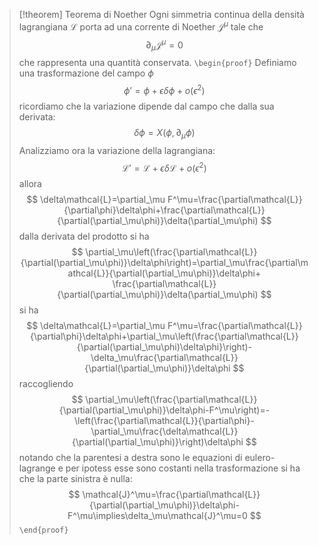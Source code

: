 > [!theorem] Teorema di Noether
> Ogni simmetria continua della densità lagrangiana $\mathcal{L}$ porta ad una corrente di Noether $\mathcal{J}^\mu$ tale che 
> $$
> \partial_\mu\mathcal{J}^\mu=0
> $$
> che rappresenta una quantità conservata.
> `\begin{proof}`
> Definiamo una trasformazione del campo $\phi$
> $$
> \phi'=\phi+\epsilon\delta\phi+o\left(\epsilon^2\right)
> $$
> ricordiamo che la variazione dipende dal campo che dalla sua derivata:
> $$
> \delta\phi=X(\phi,\partial_\mu\phi)
> $$
> Analizziamo ora la variazione della lagrangiana:
> $$
> \mathcal{L}'=\mathcal{L}+\epsilon\delta\mathcal{L}+o\left(\epsilon^2\right)
> $$
> allora
> $$
> \delta\mathcal{L}=\partial_\mu F^\mu=\frac{\partial\mathcal{L}}{\partial\phi}\delta\phi+\frac{\partial\mathcal{L}}{\partial(\partial_\mu\phi)}\delta(\partial_\mu\phi)
> $$
> dalla derivata del prodotto si ha
> $$
> \partial_\mu\left(\frac{\partial\mathcal{L}}{\partial(\partial_\mu\phi)}\delta\phi\right)=\partial_\mu\frac{\partial\mathcal{L}}{\partial(\partial_\mu\phi)}\delta\phi+ \frac{\partial\mathcal{L}}{\partial(\partial_\mu\phi)}\delta(\partial_\mu\phi)
> $$
> si ha
> $$
> \delta\mathcal{L}=\partial_\mu F^\mu=\frac{\partial\mathcal{L}}{\partial\phi}\delta\phi+\partial_\mu\left(\frac{\partial\mathcal{L}}{\partial(\partial_\mu\phi)\delta\phi}\right)-\delta_\mu\frac{\partial\mathcal{L}}{\partial(\partial_\mu\phi)}\delta\phi
> $$
> raccogliendo
> $$
> \partial_\mu\left(\frac{\partial\mathcal{L}}{\partial(\partial_\mu\phi)}\delta\phi-F^\mu\right)=-\left(\frac{\partial\mathcal{L}}{\partial\phi}-\partial_\mu\frac{\delta\mathcal{L}}{\partial(\partial_\mu\phi)}\right)\delta\phi
> $$
> notando che la parentesi a destra sono le equazioni di eulero-lagrange e per ipotess esse sono costanti nella trasformazione si ha che la parte sinistra è nulla:
> $$
> \mathcal{J}^\mu=\frac{\partial\mathcal{L}}{\partial(\partial_\mu\phi)}\delta\phi-F^\mu\implies\delta_\mu\mathcal{J}^\mu=0
> $$
> `\end{proof}`